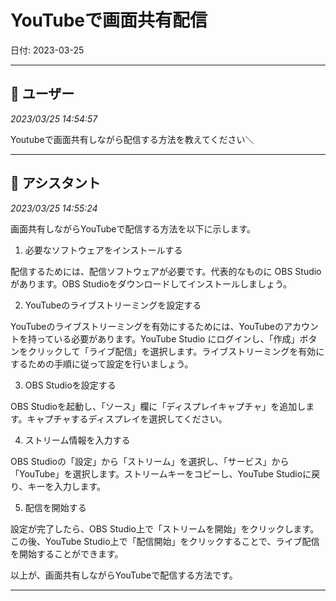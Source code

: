 # YouTubeで画面共有配信

日付: 2023-03-25

---

## 👤 ユーザー
*2023/03/25 14:54:57*

Youtubeで画面共有しながら配信する方法を教えてください＼

---

## 🤖 アシスタント
*2023/03/25 14:55:24*

画面共有しながらYouTubeで配信する方法を以下に示します。

1. 必要なソフトウェアをインストールする

配信するためには、配信ソフトウェアが必要です。代表的なものに OBS Studio があります。OBS Studioをダウンロードしてインストールしましょう。

2. YouTubeのライブストリーミングを設定する

YouTubeのライブストリーミングを有効にするためには、YouTubeのアカウントを持っている必要があります。YouTube Studio にログインし、「作成」ボタンをクリックして「ライブ配信」を選択します。ライブストリーミングを有効にするための手順に従って設定を行いましょう。

3. OBS Studioを設定する

OBS Studioを起動し、「ソース」欄に「ディスプレイキャプチャ」を追加します。キャプチャするディスプレイを選択してください。

4. ストリーム情報を入力する

OBS Studioの「設定」から「ストリーム」を選択し、「サービス」から「YouTube」を選択します。ストリームキーをコピーし、YouTube Studioに戻り、キーを入力します。

5. 配信を開始する

設定が完了したら、OBS Studio上で「ストリームを開始」をクリックします。この後、YouTube Studio上で「配信開始」をクリックすることで、ライブ配信を開始することができます。

以上が、画面共有しながらYouTubeで配信する方法です。

---
